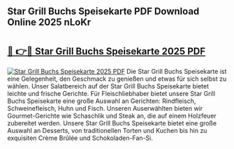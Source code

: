 ## Star Grill Buchs Speisekarte PDF Download Online 2025 nLoKr

# <h2><a href="http://gccb9a.nevu.top/?p=Star+Grill+Buchs+Speisekarte">🔗 👉🔴 Star Grill Buchs Speisekarte 2025 PDF</a></h2>

[![Star Grill Buchs Speisekarte 2025 PDF](https://i.imgur.com/dBaPXMq.png)](http://gccb9a.nevu.top/?p=Star+Grill+Buchs+Speisekarte)
Die Star Grill Buchs Speisekarte ist eine Gelegenheit, den Geschmack zu genießen und etwas für sich selbst zu wählen. Unser Salatbereich auf der Star Grill Buchs Speisekarte bietet leichte und frische Gerichte. Für Fleischliebhaber bietet unsere Star Grill Buchs Speisekarte eine große Auswahl an Gerichten: Rindfleisch, Schweinefleisch, Huhn und Fisch. Unseren Auserwählten bieten wir Gourmet-Gerichte wie Schaschlik und Steak an, die auf einem Holzfeuer zubereitet werden. Unsere Star Grill Buchs Speisekarte bietet eine große Auswahl an Desserts, von traditionellen Torten und Kuchen bis hin zu exquisiten Crème Brûlée und Schokoladen-Fan-Si.
